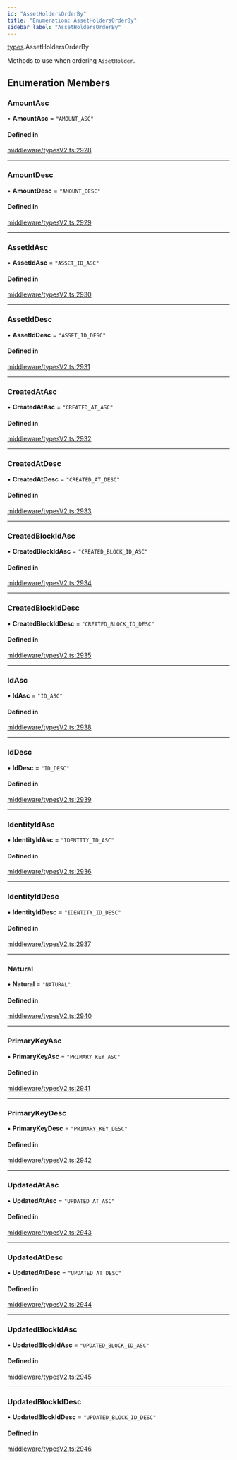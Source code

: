 ```yaml
---
id: "AssetHoldersOrderBy"
title: "Enumeration: AssetHoldersOrderBy"
sidebar_label: "AssetHoldersOrderBy"
---
```


[types](../../../modules/Types/Types.md).AssetHoldersOrderBy

Methods to use when ordering `AssetHolder`.

## Enumeration Members

### AmountAsc

• **AmountAsc** = ``"AMOUNT_ASC"``

#### Defined in

[middleware/typesV2.ts:2928](https://github.com/PolymeshAssociation/polymesh-sdk/blob/31fdce23/src/middleware/typesV2.ts#L2928)

___

### AmountDesc

• **AmountDesc** = ``"AMOUNT_DESC"``

#### Defined in

[middleware/typesV2.ts:2929](https://github.com/PolymeshAssociation/polymesh-sdk/blob/31fdce23/src/middleware/typesV2.ts#L2929)

___

### AssetIdAsc

• **AssetIdAsc** = ``"ASSET_ID_ASC"``

#### Defined in

[middleware/typesV2.ts:2930](https://github.com/PolymeshAssociation/polymesh-sdk/blob/31fdce23/src/middleware/typesV2.ts#L2930)

___

### AssetIdDesc

• **AssetIdDesc** = ``"ASSET_ID_DESC"``

#### Defined in

[middleware/typesV2.ts:2931](https://github.com/PolymeshAssociation/polymesh-sdk/blob/31fdce23/src/middleware/typesV2.ts#L2931)

___

### CreatedAtAsc

• **CreatedAtAsc** = ``"CREATED_AT_ASC"``

#### Defined in

[middleware/typesV2.ts:2932](https://github.com/PolymeshAssociation/polymesh-sdk/blob/31fdce23/src/middleware/typesV2.ts#L2932)

___

### CreatedAtDesc

• **CreatedAtDesc** = ``"CREATED_AT_DESC"``

#### Defined in

[middleware/typesV2.ts:2933](https://github.com/PolymeshAssociation/polymesh-sdk/blob/31fdce23/src/middleware/typesV2.ts#L2933)

___

### CreatedBlockIdAsc

• **CreatedBlockIdAsc** = ``"CREATED_BLOCK_ID_ASC"``

#### Defined in

[middleware/typesV2.ts:2934](https://github.com/PolymeshAssociation/polymesh-sdk/blob/31fdce23/src/middleware/typesV2.ts#L2934)

___

### CreatedBlockIdDesc

• **CreatedBlockIdDesc** = ``"CREATED_BLOCK_ID_DESC"``

#### Defined in

[middleware/typesV2.ts:2935](https://github.com/PolymeshAssociation/polymesh-sdk/blob/31fdce23/src/middleware/typesV2.ts#L2935)

___

### IdAsc

• **IdAsc** = ``"ID_ASC"``

#### Defined in

[middleware/typesV2.ts:2938](https://github.com/PolymeshAssociation/polymesh-sdk/blob/31fdce23/src/middleware/typesV2.ts#L2938)

___

### IdDesc

• **IdDesc** = ``"ID_DESC"``

#### Defined in

[middleware/typesV2.ts:2939](https://github.com/PolymeshAssociation/polymesh-sdk/blob/31fdce23/src/middleware/typesV2.ts#L2939)

___

### IdentityIdAsc

• **IdentityIdAsc** = ``"IDENTITY_ID_ASC"``

#### Defined in

[middleware/typesV2.ts:2936](https://github.com/PolymeshAssociation/polymesh-sdk/blob/31fdce23/src/middleware/typesV2.ts#L2936)

___

### IdentityIdDesc

• **IdentityIdDesc** = ``"IDENTITY_ID_DESC"``

#### Defined in

[middleware/typesV2.ts:2937](https://github.com/PolymeshAssociation/polymesh-sdk/blob/31fdce23/src/middleware/typesV2.ts#L2937)

___

### Natural

• **Natural** = ``"NATURAL"``

#### Defined in

[middleware/typesV2.ts:2940](https://github.com/PolymeshAssociation/polymesh-sdk/blob/31fdce23/src/middleware/typesV2.ts#L2940)

___

### PrimaryKeyAsc

• **PrimaryKeyAsc** = ``"PRIMARY_KEY_ASC"``

#### Defined in

[middleware/typesV2.ts:2941](https://github.com/PolymeshAssociation/polymesh-sdk/blob/31fdce23/src/middleware/typesV2.ts#L2941)

___

### PrimaryKeyDesc

• **PrimaryKeyDesc** = ``"PRIMARY_KEY_DESC"``

#### Defined in

[middleware/typesV2.ts:2942](https://github.com/PolymeshAssociation/polymesh-sdk/blob/31fdce23/src/middleware/typesV2.ts#L2942)

___

### UpdatedAtAsc

• **UpdatedAtAsc** = ``"UPDATED_AT_ASC"``

#### Defined in

[middleware/typesV2.ts:2943](https://github.com/PolymeshAssociation/polymesh-sdk/blob/31fdce23/src/middleware/typesV2.ts#L2943)

___

### UpdatedAtDesc

• **UpdatedAtDesc** = ``"UPDATED_AT_DESC"``

#### Defined in

[middleware/typesV2.ts:2944](https://github.com/PolymeshAssociation/polymesh-sdk/blob/31fdce23/src/middleware/typesV2.ts#L2944)

___

### UpdatedBlockIdAsc

• **UpdatedBlockIdAsc** = ``"UPDATED_BLOCK_ID_ASC"``

#### Defined in

[middleware/typesV2.ts:2945](https://github.com/PolymeshAssociation/polymesh-sdk/blob/31fdce23/src/middleware/typesV2.ts#L2945)

___

### UpdatedBlockIdDesc

• **UpdatedBlockIdDesc** = ``"UPDATED_BLOCK_ID_DESC"``

#### Defined in

[middleware/typesV2.ts:2946](https://github.com/PolymeshAssociation/polymesh-sdk/blob/31fdce23/src/middleware/typesV2.ts#L2946)
